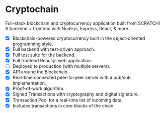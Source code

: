 # Cryptochain
Full-stack blockchain and cryptocurrency application built from SCRATCH!  
A backend + frontend with Node.js, Express, React, &amp; more...

- [x] Blockchain-powered cryptocurrency built in the object-oriented programming style.
- [x] Full backend with test-driven approach.
- [x] Full test suite for the backend.
- [x] Full frontend React.js web application.
- [ ] Deployed to production (with multiple servers).
- [x] API around the Blockchain.
- [x] Real-time connected peer-to-peer server with a pub/sub implementation.
- [x] Proof-of-work algorithm.
- [x] Signed Transactions with cryptography and digital signature.
- [x] Transaction Pool for a real-time list of incoming data.
- [x] Includes transactions in core blocks of the chain.
